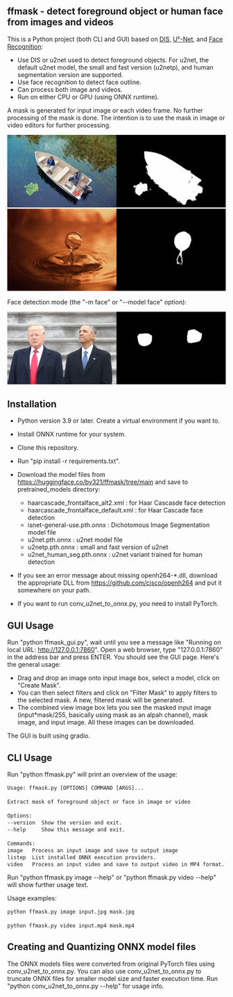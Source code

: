## ffmask - detect foreground object or human face from images and videos

This is a Python project (both CLI and GUI) based on [DIS](https://github.com/xuebinqin/DIS "DIS"), [U²-Net](https://github.com/xuebinqin/U-2-Net "u2net"), and [Face Recognition](https://github.com/ageitgey/face_recognition "Face Recognition"):

- Use DIS or u2net used to detect foreground objects. For u2net, the default u2net model, the small and fast version (u2netp), and human segmentation version are supported.
- Use face recognition to detect face outline.
- Can process both image and videos.
- Run on either CPU or GPU (using ONNX runtime).

A mask is generated for input image or each video frame. No further processing of the mask is done. The intention is to use the mask in image or video editors for further processing.

![boat](images/boat.jpg)
![water drop](images/waterdrop.jpg)

Face detection mode (the "-m face" or "--model face" option):

![Obama Trump](images/obamatrump.png)

## Installation

- Python version 3.9 or later. Create a virtual environment if you want to.
- Install ONNX runtime for your system.
- Clone this repository.
- Run "pip install -r requirements.txt".
- Download the model files from https://huggingface.co/by321/ffmask/tree/main and save to pretrained_models directory:

	- haarcascade_frontalface_alt2.xml : for Haar Cascasde face detection
	- haarcascade_frontalface_default.xml : for Haar Cascade face detection
	- isnet-general-use.pth.onnx : Dichotomous Image Segmentation model file
	- u2net.pth.onnx : u2net model file
	- u2netp.pth.onnx : small and fast version of u2net
	- u2net_human_seg.pth.onnx : u2net variant trained for human detection

- If you see an error message about missing openh264-*.dll, download the appropriate DLL from https://github.com/cisco/openh264 and put it somewhere on your path.
- If you want to run conv_u2net_to_onnx.py, you need to install PyTorch.

## GUI Usage

Run "python ffmask_gui.py", wait until you see a message like "Running on local URL: http://127.0.0.1:7860". Open a web browser, type "127.0.0.1:7860" in the address bar and press ENTER. You should see the GUI page. Here's the general usage:

- Drag and drop an image onto input image box, select a model, click on "Create Mask".
- You can then select filters and click on "Filter Mask" to apply filters to the selected mask. A new, filtered mask will be generated.
- The combined view image box lets you see the masked input image (input*mask/255, basically using mask as an alpah channel), mask image, and input image. All these images can be downloaded.

The GUI is built using gradio.

## CLI Usage

Run "python ffmask.py" will print an overview of the usage:

	Usage: ffmask.py [OPTIONS] COMMAND [ARGS]...

	Extract mask of foreground object or face in image or video

	Options:
	--version  Show the version and exit.
	--help     Show this message and exit.

	Commands:
	image   Process an input image and save to output image
	listep  List installed ONNX execution providers.
	video   Process an input video and save to output video in MP4 format.

Run "python ffmask.py image --help" or "python ffmask.py video --help" will show further usage text.

Usage examples:

    python ffmask.py image input.jpg mask.jpg

    python ffmask.py video input.mp4 mask.mp4

## Creating and Quantizing ONNX model files

The ONNX models files were converted from original PyTorch files using conv_u2net_to_onnx.py. You can also use conv_u2net_to_onnx.py to truncate ONNX files for smaller model size and faster execution time.
Run "python conv_u2net_to_onnx.py --help" for usage info.

